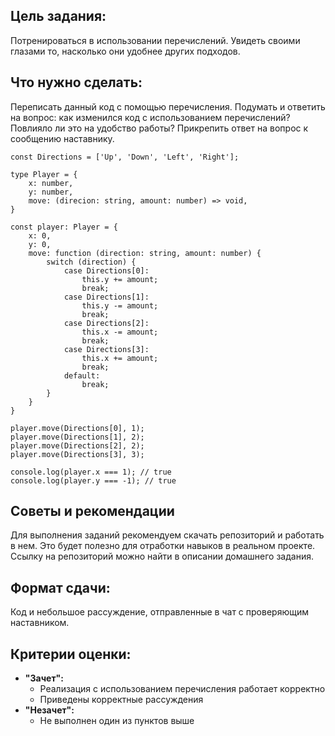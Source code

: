 ## Цель задания:

Потренироваться в использовании перечислений. Увидеть своими глазами то, насколько они удобнее других подходов.

## Что нужно сделать:

Переписать данный код с помощью перечисления. Подумать и ответить на вопрос: как изменился код с использованием перечислений? Повлияло ли это на удобство работы? Прикрепить ответ на вопрос к сообщению наставнику.

```tsx
const Directions = ['Up', 'Down', 'Left', 'Right'];

type Player = {
    x: number,
    y: number,
    move: (direcion: string, amount: number) => void,
}

const player: Player = {
    x: 0,
    y: 0,
    move: function (direction: string, amount: number) {
        switch (direction) {
            case Directions[0]:
                this.y += amount;
                break;
            case Directions[1]:
                this.y -= amount;
                break;
            case Directions[2]:
                this.x -= amount;
                break;
            case Directions[3]:
                this.x += amount;
                break;
            default:
                break;
        }
    }
}

player.move(Directions[0], 1);
player.move(Directions[1], 2);
player.move(Directions[2], 2);
player.move(Directions[3], 3);

console.log(player.x === 1); // true
console.log(player.y === -1); // true
```

## Советы и рекомендации

Для выполнения заданий рекомендуем скачать репозиторий и работать в нем. Это будет полезно для отработки навыков в реальном проекте. Ссылку на репозиторий можно найти в описании домашнего задания.

## **Формат сдачи:**

Код и небольшое рассуждение, отправленные в чат с проверяющим наставником.

## **Критерии оценки:**

- **"Зачет":**
    - Реализация с использованием перечисления работает корректно
    - Приведены корректные рассуждения
- **"Незачет":**
    - Не выполнен один из пунктов выше
